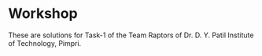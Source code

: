 # Workshop
These are solutions for Task-1 of the Team Raptors of Dr. D. Y. Patil Institute of Technology, Pimpri.
